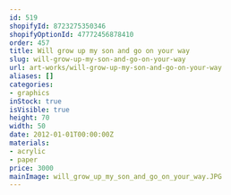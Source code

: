 ```yaml
---
id: 519
shopifyId: 8723275350346
shopifyOptionId: 47772456878410
order: 457
title: Will grow up my son and go on your way
slug: will-grow-up-my-son-and-go-on-your-way
url: art-works/will-grow-up-my-son-and-go-on-your-way
aliases: []
categories:
- graphics
inStock: true
isVisible: true
height: 70
width: 50
date: 2012-01-01T00:00:00Z
materials:
- acrylic
- paper
price: 3000
mainImage: will_grow_up_my_son_and_go_on_your_way.JPG
---
```


